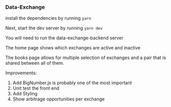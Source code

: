 ### Data-Exchange

install the dependencies by running 
`yarn`

Next, start the dev server by running `yarn dev`

You will need to run the data-exchange-backend server

The home page shows which exchanges are active and inactive

The books page allows for multiple selection of exchanges and a pair that is shared between all of them.

Improvements:
1. Add BigNumber.js is probably one of the most important
2. Unit test the front end
3. Add Styling
4. Show arbitrage opportunities per exchange
